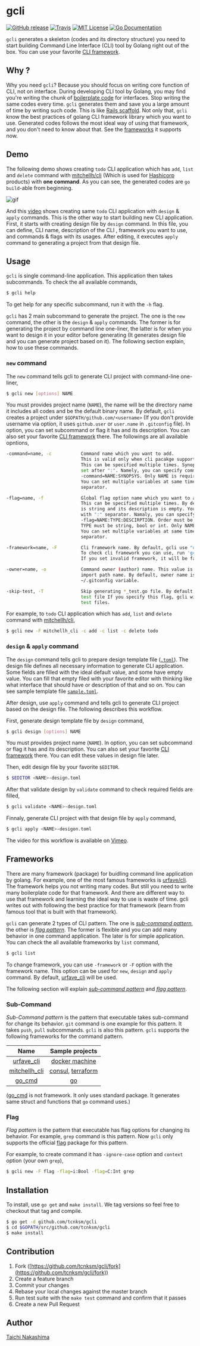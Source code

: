 gcli
====

[![GitHub release](http://img.shields.io/github/release/tcnksm/gcli.svg?style=flat-square)][release]
 [![Travis](https://img.shields.io/travis/tcnksm/gcli.svg?style=flat-square)][travis]
[![MIT License](http://img.shields.io/badge/license-MIT-blue.svg?style=flat-square)][license]
[![Go Documentation](http://img.shields.io/badge/go-documentation-blue.svg?style=flat-square)][godocs]

[release]: https://github.com/tcnksm/gcli/releases
[travis]: https://travis-ci.org/tcnksm/gcli
[license]: https://github.com/tcnksm/gcli/blob/master/LICENSE
[godocs]: http://godoc.org/github.com/tcnksm/gcli

`gcli` generates a skeleton (codes and its directory structure) you need to start building Command Line Interface (CLI) tool by Golang right out of the box. You can use your favorite [CLI framework](#frameworks).

## Why ?

Why you need `gcli`? Because you should focus on writing core function of CLI, not on interface. During developing CLI tool by Golang, you may find you're writing the chunk of [boilerplate code](https://en.wikipedia.org/wiki/Boilerplate_code) for interfaces. Stop writing the same codes every time. `gcli` generates them and save you a large amount of time by writing such code. This is like [Rails scaffold](http://guides.rubyonrails.org/command_line.html#rails-generate). Not only that, `gcli` know the best practices of golang CLI framework library which you want to use. Generated codes follows the most ideal way of using that framework, and you don't need to know about that. See the [frameworks](#frameworks) it supports now. 

## Demo

The following demo shows creating `todo` CLI application which has `add`, `list` and `delete` command with [mitchellh/cli](https://github.com/mitchellh/cli) (Which is used for [Hashicorp](https://hashicorp.com/) products) with **one command**. As you can see, the generated codes are `go build`-able from beginning. 

![gif](/doc/gif/gcli-new.gif)

And this [video](https://vimeo.com/142134929) shows creating same `todo` CLI application with `design` & `apply` commands. This is the other way to start building new CLI application. First, it starts with creating design file by `design` command. In this file, you can define, CLI name, description of the CLI , framework you want to use, and commands & flags with its usages. After editing, it executes `apply` command to generating a project from that design file. 

## Usage

`gcli` is single command-line application. This application then takes subcommands. To check the all available commands,

```bash
$ gcli help
```

To get help for any specific subcommand, run it with the `-h` flag.

`gcli` has 2 main subcommand to generate the project. The one is the `new` command, the other is the `design` & `apply` commands. The former is for generating the project by command line one-liner, the latter is for when you want to design it in your editor before generating (It generates design file and you can generate project based on it). The following section explain, how to use these commands.

### `new` command

The `new` command tells gcli to generate CLI project with command-line one-liner,

```bash
$ gcli new [options] NAME
```

You must provides project name (`NAME`), the name will be the directory name it includes all codes and be the default binary name. By default, `gcli` creates a project under `$GOPATH/github.com/<username>` (If you don't provide username via option, it uses `github.user` or `user.name` in `.gitconfig` file). In option, you can set subcommand or flag it has and its description. You can also set your favorite [CLI framework](#frameworks) there. The followings are all available opntions,

```bash
-command=name, -c           Command name which you want to add.
                            This is valid only when cli pacakge support commands.
                            This can be specified multiple times. Synopsis can be
                            set after ":". Namely, you can specify command by
                            -command=NAME:SYNOPSYS. Only NAME is required.
                            You can set multiple variables at same time with ","
                            separator.

-flag=name, -f              Global flag option name which you want to add.
                            This can be specified multiple times. By default, flag type
                            is string and its description is empty. You can set them,
                            with ":" separator. Namaly, you can specify flag by
                            -flag=NAME:TYPE:DESCIRPTION. Order must be flow  this and
                            TYPE must be string, bool or int. Only NAME is required.
                            You can set multiple variables at same time with ","
                            separator.

-framework=name, -F         Cli framework name. By default, gcli use "urfave/cli"
                            To check cli framework you can use, run 'gcli list'.
                            If you set invalid framework, it will be failed.

-owner=name, -o             Command owner (author) name. This value is also used for
                            import path name. By default, owner name is extracted from
                            ~/.gitconfig variable.

-skip-test, -T              Skip generating *_test.go file. By default, gcli generates
                            test file If you specify this flag, gcli will not generate
                            test files.
```

For example, to `todo` CLI application which has `add`, `list` and `delete` command with [mitchellh/cli](https://github.com/mitchellh/cli),

```bash
$ gcli new -F mitchellh_cli -c add -c list -c delete todo
```

### `design` & `apply` command

The `design` command tells gcli to prepare design template file ([`.toml`](https://github.com/toml-lang/toml)). The design file defines all necessary information to generate CLI application. Some fields are filled with the ideal default value, and some have empty value. You can fill that empty filed with your favorite editor with thinking like what interface that should have or description of that and so on. You can see sample template file [`sample.toml`](/sample.toml). 

After design, use `apply` command and tells gcli to generate CLI project based on the design file. The following describes this workflow. 

First, generate design template file by `design` command, 

```bash
$ gcli design [options] NAME
```
You must provides project name (`NAME`). In option, you can set subcommand or flag it has and its description. You can also set your favorite [CLI framework](#frameworks) there. You can edit these values in design file later. 

Then, edit design file by your favorite `$EDITOR`.

```bash
$ $EDITOR <NAME>-design.toml
```

After that validate design by `validate` command to check required fields are filled, 

```bash
$ gcli validate <NAME>-design.toml
```

Finnaly, generate CLI project with that design file by `apply` command, 

```bash
$ gcli apply <NAME>-desigon.toml
```

The video for this workflow is available on [Vimeo](https://vimeo.com/142134929). 

## Frameworks

There are many framework (package) for buidling command line application by golang. For example, one of the most famous frameworks is [urfave/cli](https://github.com/urfave/cli). The framework helps you not writing many codes. But still you need to write many boilerplate code for that framework. And there are different way to use that framework and learning the ideal way to use is waste of time. gcli writes out with following the best practice for that framework (learn from famous tool that is built with that framework). 

`gcli` can generate 2 types of CLI pattern. The one is [*sub-command pattern*](#sub-command), the other is [*flag pattern*](#flag). The former is flexible and you can add many behavior in one command application. The later is for simple application. You can check the all available frameworks by `list` command,

```bash
$ gcli list
```

To change framework, you can use `-framework` or `-F` option with the framework name. This option can be used for `new`, `design` and `apply` command. By default, [urfave_cli](https://github.com/urfave/cli) will be used. 

The following section will explain [*sub-command pattern*](#sub-command) and [*flag pattern*](#flag). 

### Sub-Command

*Sub-Command pattern* is the pattern that executable takes sub-command for change its behavior. `git` command is one example for this pattern. It takes `push`, `pull` subcommands. `gcli` is also this pattern. `gcli` supports the following frameworks for the command pattern.

|Name|Sample projects|
|:-:|:-:| 
|[urfave_cli](https://github.com/urfave/cli) | [docker machine](https://github.com/docker/machine) | 
|[mitchellh_cli](https://github.com/mitchellh/cli)| [consul](https://github.com/hashicorp/consul), [terraform](https://github.com/hashicorp/terraform)| 
|[go_cmd](https://github.com/golang/go/blob/master/src/cmd/go/main.go#L30#L51)| [go](https://golang.org/cmd/go/)| 

([go_cmd](https://github.com/golang/go/blob/master/src/cmd/go/main.go#L30#L51) is not framework. It only uses standard package. It generates same struct and functions that `go` command uses.)

### Flag

*Flag pattern* is the pattern that executable has flag options for changing its behavior. For example, `grep` command is this pattern. Now `gcli` only supports the official [flag](https://golang.org/pkg/flag/) package for this pattern.

For example, to create command it has `-ignore-case` option and `context` option (your own `grep`),

```bash
$ gcli new -F flag -flag=i:Bool -flag=C:Int grep
```

## Installation

To install, use `go get` and `make install`. We tag versions so feel free to checkout that tag and compile.

```bash
$ go get -d github.com/tcnksm/gcli
$ cd $GOPATH/src/github.com/tcnksm/gcli
$ make install 
```

## Contribution

1. Fork ([https://github.com/tcnksm/gcli/fork](https://github.com/tcnksm/gcli/fork))
1. Create a feature branch
1. Commit your changes
1. Rebase your local changes against the master branch
1. Run test suite with the `make test` command and confirm that it passes
1. Create a new Pull Request

## Author

[Taichi Nakashima](https://github.com/tcnksm)
